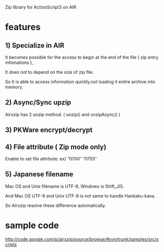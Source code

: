 Zip library for ActionScript3 on AIR

# features #

## 1) Specialize in AIR ##

It becomes possible for the access to begin at the end of the file ( zip entry infomations ),

It does not to depend on the size of zip file.

So It is able to access information quickly,not loading it entire archive into memory.


## 2) Async/Sync upzip ##

Airxzip has 2 unzip method. ( unzip() and unzipAsync() )

## 3) PKWare encrypt/decrypt ##

## 4) File attribute ( Zip mode only) ##
Enable to set file attirbute.
ex) “0700″ “0755″

## 5) Japanese filename ##
Mac OS and Unix filename is UTF-8, Windows is Shift\_JIS.

And Mac OS UTF-8 and Unix UTF-8 is not same to handle Hankaku-kana.

So Airxzip resolve these difference automatically.

# sample code #

http://code.google.com/p/airxzip/source/browse/#svn/trunk/samples/src/scripts
